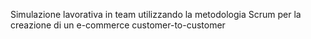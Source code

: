 Simulazione lavorativa in team utilizzando la metodologia Scrum per la creazione di un e-commerce customer-to-customer